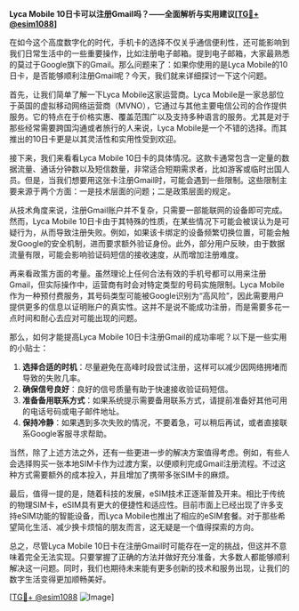 **Lyca Mobile 10日卡可以注册Gmail吗？——全面解析与实用建议[[TG💪+ @esim1088](https://t.me/s/esim1088)]**

在如今这个高度数字化的时代，手机卡的选择不仅关乎通信便利性，还可能影响到我们日常生活中的一些重要操作，比如注册电子邮箱。提到电子邮箱，大家最熟悉的莫过于Google旗下的Gmail。那么问题来了：如果你使用的是Lyca Mobile的10日卡，是否能够顺利注册Gmail呢？今天，我们就来详细探讨一下这个问题。

首先，让我们简单了解一下Lyca Mobile这家运营商。Lyca Mobile是一家总部位于英国的虚拟移动网络运营商（MVNO），它通过与其他主要电信公司的合作提供服务。它的特点在于价格实惠、覆盖范围广以及支持多种语言的服务。尤其是对于那些经常需要跨国沟通或者旅行的人来说，Lyca Mobile是一个不错的选择。而其推出的10日卡更是以其灵活性和实用性受到欢迎。

接下来，我们来看看Lyca Mobile 10日卡的具体情况。这款卡通常包含一定量的数据流量、通话分钟数以及短信数量，非常适合短期需求者，比如游客或临时出国人员。但是，当我们想要用这张卡注册Gmail时，可能会遇到一些限制。这些限制主要来源于两个方面：一是技术层面的问题；二是政策层面的规定。

从技术角度来说，注册Gmail账户并不复杂，只需要一部能联网的设备即可完成。然而，Lyca Mobile 10日卡由于其特殊的性质，在某些情况下可能会被误认为是可疑行为，从而导致注册失败。例如，如果该卡绑定的设备频繁切换位置，可能会触发Google的安全机制，进而要求额外验证身份。此外，部分用户反映，由于数据流量有限，可能会影响验证码短信的接收速度，从而增加注册难度。

再来看政策方面的考量。虽然理论上任何合法有效的手机号都可以用来注册Gmail，但实际操作中，运营商有时会对特定类型的号码实施限制。Lyca Mobile作为一种预付费服务，其号码类型可能被Google识别为“高风险”，因此需要用户提供更多的信息以证明账户的真实性。这并不是说不能成功注册，而是需要多花一点时间和耐心去应对可能出现的问题。

那么，如何才能提高Lyca Mobile 10日卡注册Gmail的成功率呢？以下是一些实用的小贴士：

1. **选择合适的时机**：尽量避免在高峰时段尝试注册，这样可以减少因网络拥堵而导致的失败几率。
2. **确保信号良好**：良好的信号质量有助于快速接收验证码短信。
3. **准备备用联系方式**：如果系统提示需要备用联系方式，请提前准备好其他可用的电话号码或电子邮件地址。
4. **保持冷静**：如果遇到多次失败的情况，不要着急，可以稍后再试，或者直接联系Google客服寻求帮助。

当然，除了上述方法之外，还有一些更进一步的解决方案值得考虑。例如，有些人会选择购买一张本地SIM卡作为过渡方案，以便顺利完成Gmail注册流程。不过这种方式需要额外的成本投入，并且增加了携带多张SIM卡的麻烦。

最后，值得一提的是，随着科技的发展，eSIM技术正逐渐普及开来。相比于传统的物理SIM卡，eSIM具有更大的便捷性和适应性。目前市面上已经出现了许多支持eSIM功能的智能设备，而Lyca Mobile也推出了相应的eSIM套餐。对于那些希望简化生活、减少换卡烦恼的朋友而言，这无疑是一个值得探索的方向。

总之，尽管Lyca Mobile 10日卡在注册Gmail时可能存在一定的挑战，但这并不意味着完全无法实现。只要掌握了正确的方法并做好充分准备，大多数人都能够顺利解决这一问题。同时，我们也期待未来能有更多创新的技术和服务出现，让我们的数字生活变得更加顺畅美好。

[[TG💪+ @esim1088](https://t.me/s/esim1088) ![Image](https://i.postimg.cc/4NQfJmqS/Snipaste-2025-05-13-00-14-12.png)]